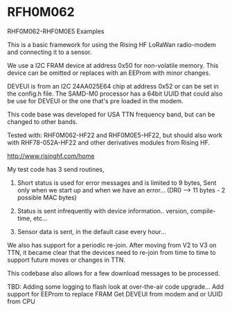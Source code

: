 # RFH0M062
 RHF0M062-RHF0M0E5 Examples

This is a basic framework for using the Rising HF LoRaWan radio-modem and connecting it to a sensor.

We use a I2C FRAM device at address 0x50 for non-volatile memory. This device can be omitted
or replaces with an EEProm with minor changes.

DEVEUI is from an I2C 24AA025E64 chip at address 0x52 or can be set in the config.h file.
The SAMD-M0 processor has a 64bit UUID that could also be use for DEVEUI or the one that's 
pre loaded in the modem.

This code base was developed for USA TTN frequency band, but can be changed to other bands.

Tested with: RHF0M062-HF22 and RHF0M0E5-HF22, but should also work with RHF78-052A-HF22
and other derivatives modules from Rising HF.

http://www.risinghf.com/home

My test code has 3 send routines,

1) Short status is used for error messages and is limited to 9 bytes, 
   Sent only when we start up and when we have an error... 
   (DR0 --> 11 bytes - 2 possible MAC bytes)

2) Status is sent infrequently with device information.. version, compile-time, etc...

3) Sensor data is sent, in the default case every hour...

We also has support for a periodic re-join.
 After moving from V2 to V3 on TTN, it became clear that the devices 
 need to re-join from time to time to support future moves or changes in TTN.

This codebase also allows for a few download messages to be processed.

TBD:
   Adding some logging to flash
   look at over-the-air code upgrade...
   Add support for EEProm to replace FRAM
   Get DEVEUI from modem and or UUID from CPU


